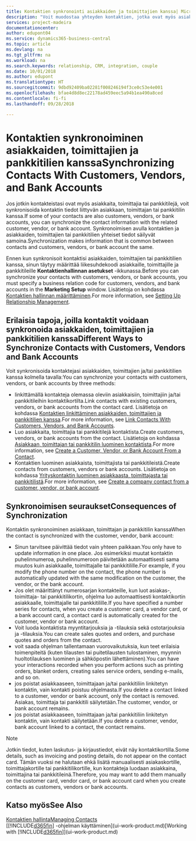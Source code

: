 ```yaml
---
title: Kontaktien synkronointi asiakkaiden ja toimittajien kanssa| Microsoft Docs
description: "Voit muodostaa yhteyden kontaktien, jotka ovat myös asiakkaita, toimittajia tai pankkitilejä, yhteystietoihin tai synkronoida ne, joten tiedot tarvitsee päivittää vain yhdessä paikassa."
services: project-madeira
documentationcenter: 
author: edupont04
ms.service: dynamics365-business-central
ms.topic: article
ms.devlang: na
ms.tgt_pltfrm: na
ms.workload: na
ms.search.keywords: relationship, CRM, integration, couple
ms.date: 10/01/2018
ms.author: edupont
ms.translationtype: HT
ms.sourcegitcommit: 9dbd92409ba02281f008246194f3ce0c53e4e001
ms.openlocfilehash: bfae4d8d8ec22178ad459eec5a94b1ea490a8ced
ms.contentlocale: fi-fi
ms.lasthandoff: 09/28/2018

---
```

# <a name="synchronizing-contacts-with-customers-vendors-and-bank-accounts"></a><span data-ttu-id="6cc16-103">Kontaktien synkronoiminen asiakkaiden, toimittajien ja pankkitilien kanssa</span><span class="sxs-lookup"><span data-stu-id="6cc16-103">Synchronizing Contacts With Customers, Vendors, and Bank Accounts</span></span>
<span data-ttu-id="6cc16-104">Jos jotkin kontakteistasi ovat myös asiakkaita, toimittajia tai pankkitilejä, voit synkronisoida kontaktin tiedot liittyvän asiakkaan, toimittajan tai pankkitilin kanssa.</span><span class="sxs-lookup"><span data-stu-id="6cc16-104">If some of your contacts are also customers, vendors, or bank accounts, you can synchronize the contact information with the related customer, vendor, or bank account.</span></span> <span data-ttu-id="6cc16-105">Synkronoimisen avulla kontaktien ja asiakkaiden, toimittajien tai pankkitilien yhteiset tiedot säilyvät samoina.</span><span class="sxs-lookup"><span data-stu-id="6cc16-105">Synchronization makes information that is common between contacts and customers, vendors, or bank account the same.</span></span>  

<span data-ttu-id="6cc16-106">Ennen kun synkronisoit kontaktisi asiakkaiden, toimittajien tai pankkitilien kanssa, sinun täytyy määrittää liikesuhdekoodi asiakkaille, toimittajille ja pankkitileille **Kontaktienhallinnan asetukset** -ikkunassa.</span><span class="sxs-lookup"><span data-stu-id="6cc16-106">Before you can synchronize your contacts with customers, vendors, or bank accounts, you must specify a business relation code for customers, vendors, and bank accounts in the **Marketing Setup** window.</span></span> <span data-ttu-id="6cc16-107">Lisätietoja on kohdassa [Kontaktien hallinnan määrittäminen](marketing-setup-marketing.md).</span><span class="sxs-lookup"><span data-stu-id="6cc16-107">For more information, see [Setting Up Relationship Management](marketing-setup-marketing.md).</span></span>

## <a name="different-ways-to-synchronize-contacts-with-customers-vendors-and-bank-accounts"></a><span data-ttu-id="6cc16-108">Erilaisia tapoja, joilla kontaktit voidaan synkronoida asiakkaiden, toimittajien ja pankkitilien kanssa</span><span class="sxs-lookup"><span data-stu-id="6cc16-108">Different Ways to Synchronize Contacts with Customers, Vendors and Bank Accounts</span></span>
<span data-ttu-id="6cc16-109">Voit synkronisoida kontaktejasi asiakkaiden, toimittajien ja/tai pankkitilien kanssa kolmella tavalla:</span><span class="sxs-lookup"><span data-stu-id="6cc16-109">You can synchronize your contacts with customers, vendors, or bank accounts by three methods:</span></span>

* <span data-ttu-id="6cc16-110">linkittämällä kontakteja olemassa oleviin asiakkaisiin, toimittajiin ja/tai pankkitileihin kontaktikortilta.</span><span class="sxs-lookup"><span data-stu-id="6cc16-110">Link contacts with existing customers, vendors, or bank accounts from the contact card.</span></span> <span data-ttu-id="6cc16-111">Lisätietoja on kohdassa [Kontaktien linkittäminen asiakkaiden, toimittajien ja pankkitilien kanssa](marketing-how-link-contact.md).</span><span class="sxs-lookup"><span data-stu-id="6cc16-111">For more information, see [Link Contacts With Customers, Vendors, and Bank Accounts](marketing-how-link-contact.md).</span></span>
* <span data-ttu-id="6cc16-112">Luo asiakkaita, toimittajia tai pankkitilejä kontaktista.</span><span class="sxs-lookup"><span data-stu-id="6cc16-112">Create customers, vendors, or bank accounts from the contact.</span></span> <span data-ttu-id="6cc16-113">Lisätietoja on kohdassa [Asiakkaan, toimittajan tai pankkitilin luominen kontaktista](marketing-how-create-contacts-new-customers-vendors-bank-accounts.md).</span><span class="sxs-lookup"><span data-stu-id="6cc16-113">For more information, see [Create a Customer, Vendor, or Bank Account From a Contact](marketing-how-create-contacts-new-customers-vendors-bank-accounts.md).</span></span>
* <span data-ttu-id="6cc16-114">Kontaktien luominen asiakkaista, toimittajista tai pankkitileistä.</span><span class="sxs-lookup"><span data-stu-id="6cc16-114">Create contacts from customers, vendors or bank accounts.</span></span> <span data-ttu-id="6cc16-115">Lisätietoja on kohdassa [Yrityskontaktin luominen asiakkaasta, toimittajasta tai pankkitilistä](marketing-how-create-contact-companies.md).</span><span class="sxs-lookup"><span data-stu-id="6cc16-115">For more information, see [Create a company contact from a customer, vendor, or bank account](marketing-how-create-contact-companies.md).</span></span>

## <a name="consequences-of-synchronization"></a><span data-ttu-id="6cc16-116">Synkronoimisen seuraukset</span><span class="sxs-lookup"><span data-stu-id="6cc16-116">Consequences of Synchronization</span></span>
<span data-ttu-id="6cc16-117">Kontaktin synkronoiminen asiakkaan, toimittajan ja pankkitilin kanssa</span><span class="sxs-lookup"><span data-stu-id="6cc16-117">When the contact is synchronized with the customer, vendor, bank account:</span></span>

* <span data-ttu-id="6cc16-118">Sinun tarvitsee päivittää tiedot vain yhteen paikkaan.</span><span class="sxs-lookup"><span data-stu-id="6cc16-118">You only have to update information in one place.</span></span> <span data-ttu-id="6cc16-119">Jos esimerkiksi muutat kontaktin puhelinnumeroa, puhelinnumeroon päivitetään automaattisesti sama muutos kuin asiakkaalle, toimittajalle tai pankkitilille.</span><span class="sxs-lookup"><span data-stu-id="6cc16-119">For example, if you modify the phone number on the contact, the phone number is automatically updated with the same modification on the customer, the vendor, or the bank account.</span></span>
* <span data-ttu-id="6cc16-120">Jos olet määrittänyt numerosarjan kontakteille, kun luot asiakas-, toimittaja- tai pankkitilikortin, ohjelma luo automaattisesti kontaktikortin asiakkaalle, toimittajalle tai pankkitilille.</span><span class="sxs-lookup"><span data-stu-id="6cc16-120">If you have specified a number series for contacts, when you create a customer card, a vendor card, or a bank account card, a contact card is automatically created for the customer, vendor or bank account.</span></span>
* <span data-ttu-id="6cc16-121">Voit luoda kontaktista myyntitarjouksia ja -tilauksia sekä ostotarjouksia ja -tilauksia.</span><span class="sxs-lookup"><span data-stu-id="6cc16-121">You can create sales quotes and orders, and purchase quotes and orders from the contact.</span></span>
* <span data-ttu-id="6cc16-122">voit saada ohjelman tallentamaan vuorovaikutuksia, kun teet erilaisia toimenpiteitä (kuten tilausten tai puitetilausten tulostaminen, myynnin huoltotilauksen luominen ja sähköpostin lähettäminen).</span><span class="sxs-lookup"><span data-stu-id="6cc16-122">You can have your interactions recorded when you perform actions such as printing orders, blanket orders, creating sales service orders, sending e-mails, and so on.</span></span>
* <span data-ttu-id="6cc16-123">jos poistat asiakkaaseen, toimittajaan ja/tai pankkitiliin linkitetyn kontaktin, vain kontakti poistuu ohjelmasta.</span><span class="sxs-lookup"><span data-stu-id="6cc16-123">If you delete a contact linked to a customer, vendor or bank account, only the contact is removed.</span></span> <span data-ttu-id="6cc16-124">Asiakas, toimittaja tai pankkitili säilytetään.</span><span class="sxs-lookup"><span data-stu-id="6cc16-124">The customer, vendor, or bank account remains.</span></span>
* <span data-ttu-id="6cc16-125">jos poistat asiakkaaseen, toimittajaan ja/tai pankkitiliin linkitetyn kontaktin, vain kontakti säilytetään.</span><span class="sxs-lookup"><span data-stu-id="6cc16-125">If you delete a customer, vendor, bank account linked to a contact, the contact remains.</span></span>

> [!NOTE]  
>   <span data-ttu-id="6cc16-126">Jotkin tiedot, kuten laskutus- ja kirjaustiedot, eivät näy kontaktikortilla.</span><span class="sxs-lookup"><span data-stu-id="6cc16-126">Some details, such as invoicing and posting details, do not appear on the contact card.</span></span> <span data-ttu-id="6cc16-127">Tämän vuoksi ne halutaan ehkä lisätä manuaalisesti asiakaskortille, toimittajakortille tai pankkitilikortille, kun kontakteja luodaan asiakkaina, toimittajina tai pankkitileinä.</span><span class="sxs-lookup"><span data-stu-id="6cc16-127">Therefore, you may want to add them manually on the customer card, vendor card, or bank account card when you create contacts as customers, vendors or bank accounts.</span></span>

## <a name="see-also"></a><span data-ttu-id="6cc16-128">Katso myös</span><span class="sxs-lookup"><span data-stu-id="6cc16-128">See Also</span></span>
[<span data-ttu-id="6cc16-129">Kontaktien hallinta</span><span class="sxs-lookup"><span data-stu-id="6cc16-129">Managing Contacts</span></span>](marketing-contacts.md)  
<span data-ttu-id="6cc16-130">[[!INCLUDE[d365fin](includes/d365fin_md.md)] -ohjelman käyttäminen](ui-work-product.md)</span><span class="sxs-lookup"><span data-stu-id="6cc16-130">[Working with [!INCLUDE[d365fin](includes/d365fin_md.md)]](ui-work-product.md)</span></span>

